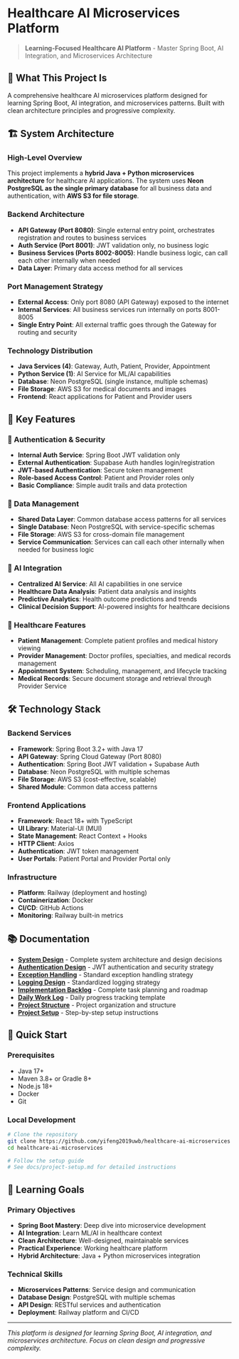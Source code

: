 # Healthcare AI Microservices Platform

> **Learning-Focused Healthcare AI Platform** - Master Spring Boot, AI Integration, and Microservices Architecture

## 🎯 **What This Project Is**

A comprehensive healthcare AI microservices platform designed for learning Spring Boot, AI integration, and microservices patterns. Built with clean architecture principles and progressive complexity.

## 🏗️ **System Architecture**

### **High-Level Overview**
This project implements a **hybrid Java + Python microservices architecture** for healthcare AI applications. The system uses **Neon PostgreSQL as the single primary database** for all business data and authentication, with **AWS S3 for file storage**.

### **Backend Architecture**
- **API Gateway (Port 8080)**: Single external entry point, orchestrates registration and routes to business services
- **Auth Service (Port 8001)**: JWT validation only, no business logic
- **Business Services (Ports 8002-8005)**: Handle business logic, can call each other internally when needed
- **Data Layer**: Primary data access method for all services

### **Port Management Strategy**
- **External Access**: Only port 8080 (API Gateway) exposed to the internet
- **Internal Services**: All business services run internally on ports 8001-8005
- **Single Entry Point**: All external traffic goes through the Gateway for routing and security

### **Technology Distribution**
- **Java Services (4)**: Gateway, Auth, Patient, Provider, Appointment
- **Python Service (1)**: AI Service for ML/AI capabilities
- **Database**: Neon PostgreSQL (single instance, multiple schemas)
- **File Storage**: AWS S3 for medical documents and images
- **Frontend**: React applications for Patient and Provider users

## 🚀 **Key Features**

### **🔐 Authentication & Security**
- **Internal Auth Service**: Spring Boot JWT validation only
- **External Authentication**: Supabase Auth handles login/registration
- **JWT-based Authentication**: Secure token management
- **Role-based Access Control**: Patient and Provider roles only
- **Basic Compliance**: Simple audit trails and data protection

### **💾 Data Management**
- **Shared Data Layer**: Common database access patterns for all services
- **Single Database**: Neon PostgreSQL with service-specific schemas
- **File Storage**: AWS S3 for cross-domain file management
- **Service Communication**: Services can call each other internally when needed for business logic

### **🤖 AI Integration**
- **Centralized AI Service**: All AI capabilities in one service
- **Healthcare Data Analysis**: Patient data analysis and insights
- **Predictive Analytics**: Health outcome predictions and trends
- **Clinical Decision Support**: AI-powered insights for healthcare decisions

### **🏥 Healthcare Features**
- **Patient Management**: Complete patient profiles and medical history viewing
- **Provider Management**: Doctor profiles, specialties, and medical records management
- **Appointment System**: Scheduling, management, and lifecycle tracking
- **Medical Records**: Secure document storage and retrieval through Provider Service

## 🛠️ **Technology Stack**

### **Backend Services**
- **Framework**: Spring Boot 3.2+ with Java 17
- **API Gateway**: Spring Cloud Gateway (Port 8080)
- **Authentication**: Spring Boot JWT validation + Supabase Auth
- **Database**: Neon PostgreSQL with multiple schemas
- **File Storage**: AWS S3 (cost-effective, scalable)
- **Shared Module**: Common data access patterns

### **Frontend Applications**
- **Framework**: React 18+ with TypeScript
- **UI Library**: Material-UI (MUI)
- **State Management**: React Context + Hooks
- **HTTP Client**: Axios
- **Authentication**: JWT token management
- **User Portals**: Patient Portal and Provider Portal only

### **Infrastructure**
- **Platform**: Railway (deployment and hosting)
- **Containerization**: Docker
- **CI/CD**: GitHub Actions
- **Monitoring**: Railway built-in metrics

## 📚 **Documentation**

- **[System Design](docs/system-design.md)** - Complete system architecture and design decisions
- **[Authentication Design](docs/authentication-design.md)** - JWT authentication and security strategy
- **[Exception Handling](docs/exception-handling-design.md)** - Standard exception handling strategy
- **[Logging Design](docs/logging-design.md)** - Standardized logging strategy
- **[Implementation Backlog](docs/BACKLOG.md)** - Complete task planning and roadmap
- **[Daily Work Log](docs/DAILY_WORK_LOG.md)** - Daily progress tracking template
- **[Project Structure](PROJECT_STRUCTURE.md)** - Project organization and structure
- **[Project Setup](docs/project-setup.md)** - Step-by-step setup instructions

## 🔧 **Quick Start**

### **Prerequisites**
- Java 17+
- Maven 3.8+ or Gradle 8+
- Node.js 18+
- Docker
- Git

### **Local Development**
```bash
# Clone the repository
git clone https://github.com/yifeng2019uwb/healthcare-ai-microservices
cd healthcare-ai-microservices

# Follow the setup guide
# See docs/project-setup.md for detailed instructions
```

## 🎯 **Learning Goals**

### **Primary Objectives**
- **Spring Boot Mastery**: Deep dive into microservice development
- **AI Integration**: Learn ML/AI in healthcare context
- **Clean Architecture**: Well-designed, maintainable services
- **Practical Experience**: Working healthcare platform
- **Hybrid Architecture**: Java + Python microservices integration

### **Technical Skills**
- **Microservices Patterns**: Service design and communication
- **Database Design**: PostgreSQL with multiple schemas
- **API Design**: RESTful services and authentication
- **Deployment**: Railway platform and CI/CD

---

*This platform is designed for learning Spring Boot, AI integration, and microservices architecture. Focus on clean design and progressive complexity.*
